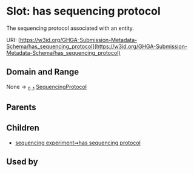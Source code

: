 
# Slot: has sequencing protocol


The sequencing protocol associated with an entity.

URI: [https://w3id.org/GHGA-Submission-Metadata-Schema/has_sequencing_protocol](https://w3id.org/GHGA-Submission-Metadata-Schema/has_sequencing_protocol)


## Domain and Range

None &#8594;  <sub>0..1</sub> [SequencingProtocol](SequencingProtocol.md)

## Parents


## Children

 *  [sequencing experiment➞has sequencing protocol](sequencing_experiment_has_sequencing_protocol.md)

## Used by

